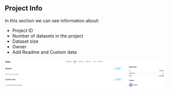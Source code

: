 ## Project Info
In this section we can see information about:
- Project ID
- Number of datasets in the project
- Dataset size
- Owner
- Add Readme and Custom data

![](project-info.png)